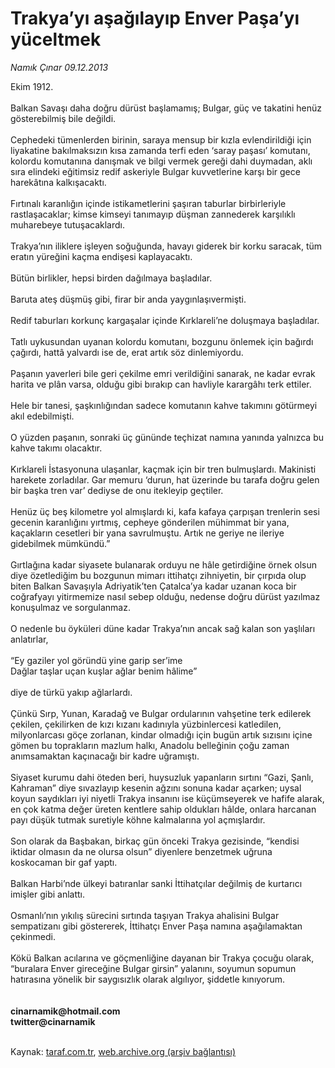 # Trakya’yı aşağılayıp Enver Paşa’yı yüceltmek

*Namık Çınar 09.12.2013*

<div class="yazi">Ekim 1912.<br/><br/>Balkan Savaşı daha doğru dürüst başlamamış; Bulgar, güç ve takatini henüz gösterebilmiş bile değildi.<br/><br/>Cephedeki tümenlerden birinin, saraya mensup bir kızla evlendirildiği için liyakatine bakılmaksızın kısa zamanda terfi eden ‘saray paşası’ komutanı, kolordu komutanına danışmak ve bilgi vermek gereği dahi duymadan, aklı sıra elindeki eğitimsiz redif askeriyle Bulgar kuvvetlerine karşı bir gece harekâtına kalkışacaktı.<br/><br/>Fırtınalı karanlığın içinde istikametlerini şaşıran taburlar birbirleriyle rastlaşacaklar; kimse kimseyi tanımayıp düşman zannederek karşılıklı muharebeye tutuşacaklardı.<br/><br/>Trakya’nın iliklere işleyen soğuğunda, havayı giderek bir korku saracak, tüm eratın yüreğini kaçma endişesi kaplayacaktı.<br/><br/>Bütün birlikler, hepsi birden dağılmaya başladılar.<br/><br/>Baruta ateş düşmüş gibi, firar bir anda yaygınlaşıvermişti.<br/><br/>Redif taburları korkunç kargaşalar içinde Kırklareli’ne doluşmaya başladılar.<br/><br/>Tatlı uykusundan uyanan kolordu komutanı, bozgunu önlemek için bağırdı çağırdı, hattâ yalvardı ise de, erat artık söz dinlemiyordu.<br/><br/>Paşanın yaverleri bile geri çekilme emri verildiğini sanarak, ne kadar evrak harita ve plân varsa, olduğu gibi bırakıp can havliyle karargâhı terk ettiler.<br/><br/>Hele bir tanesi, şaşkınlığından sadece komutanın kahve takımını götürmeyi akıl edebilmişti.<br/><br/>O yüzden paşanın, sonraki üç gününde teçhizat namına yanında yalnızca bu kahve takımı olacaktır.<br/><br/>Kırklareli İstasyonuna ulaşanlar, kaçmak için bir tren bulmuşlardı. Makinisti harekete zorladılar. Gar memuru ‘durun, hat üzerinde bu tarafa doğru gelen bir başka tren var’ dediyse de onu itekleyip geçtiler.<br/><br/>Henüz üç beş kilometre yol almışlardı ki, kafa kafaya çarpışan trenlerin sesi gecenin karanlığını yırtmış, cepheye gönderilen mühimmat bir yana, kaçakların cesetleri bir yana savrulmuştu. Artık ne geriye ne ileriye gidebilmek mümkündü.”<br/><br/>Gırtlağına kadar siyasete bulanarak orduyu ne hâle getirdiğine örnek olsun diye özetlediğim bu bozgunun mimarı ittihatçı zihniyetin, bir çırpıda olup biten Balkan Savaşıyla Adriyatik’ten Çatalca’ya kadar uzanan koca bir coğrafyayı yitirmemize nasıl sebep olduğu, nedense doğru dürüst yazılmaz konuşulmaz ve sorgulanmaz.<br/><br/>O nedenle bu öyküleri düne kadar Trakya’nın ancak sağ kalan son yaşlıları anlatırlar,<br/><br/>“Ey gaziler yol göründü yine garip ser’ime<br/>Dağlar taşlar uçan kuşlar ağlar benim hâlime”<br/><br/>diye de türkü yakıp ağlarlardı.<br/><br/>Çünkü Sırp, Yunan, Karadağ ve Bulgar ordularının vahşetine terk edilerek çekilen, çekilirken de kızı kızanı kadınıyla yüzbinlercesi katledilen, milyonlarcası göçe zorlanan, kindar olmadığı için bugün artık sızısını içine gömen bu toprakların mazlum halkı, Anadolu belleğinin çoğu zaman anımsamaktan kaçınacağı bir kadre uğramıştı.<br/><br/>Siyaset kurumu dahi öteden beri, huysuzluk yapanların sırtını “Gazi, Şanlı, Kahraman” diye sıvazlayıp kesenin ağzını sonuna kadar açarken; uysal koyun saydıkları iyi niyetli Trakya insanını ise küçümseyerek ve hafife alarak, en çok katma değer üreten kentlere sahip oldukları hâlde, onlara harcanan payı düşük tutmak suretiyle köhne kalmalarına yol açmışlardır.<br/><br/>Son olarak da Başbakan, birkaç gün önceki Trakya gezisinde, “kendisi iktidar olmasın da ne olursa olsun” diyenlere benzetmek uğruna koskocaman bir gaf yaptı.<br/><br/>Balkan Harbi’nde ülkeyi batıranlar sanki İttihatçılar değilmiş de kurtarıcı imişler gibi anlattı.<br/><br/>Osmanlı’nın yıkılış sürecini sırtında taşıyan Trakya ahalisini Bulgar sempatizanı gibi göstererek, İttihatçı Enver Paşa namına aşağılamaktan çekinmedi.<br/><br/>Kökü Balkan acılarına ve göçmenliğine dayanan bir Trakya çocuğu olarak, “buralara Enver gireceğine Bulgar girsin” yalanını, soyumun sopumun hatırasına yönelik bir saygısızlık olarak algılıyor, şiddetle kınıyorum.<br/><br/><br/><b>cinarnamik@hotmail.com<br/>twitter@cinarnamik</b><br/><br/>
</div>

Kaynak: [taraf.com.tr](http://www.taraf.com.tr:80/namik-cinar/makale-trakya-yi-asagilayip-enver-pasa-yi-yuceltmek.htm), [web.archive.org (arşiv bağlantısı)](http://web.archive.org/web/20131211013325/http://www.taraf.com.tr:80/namik-cinar/makale-trakya-yi-asagilayip-enver-pasa-yi-yuceltmek.htm)

